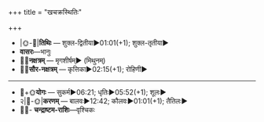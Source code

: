 +++
title = "खचक्रस्थितिः"

+++
- |🌞-🌛|**तिथिः** — शुक्ल-द्वितीया►01:01(+1); शुक्ल-तृतीया►  
- **वासरः**—भानुः  
- 🌌🌛**नक्षत्रम्** — मृगशीर्षम्► (मिथुनम्)  
- 🌌🌞**सौर-नक्षत्रम्** — कृत्तिका►02:15(+1); रोहिणी►  
___________________
- 🌛+🌞**योगः** — सुकर्म►06:21; धृतिः►05:52(+1); शूलः►  
- २|🌛-🌞|**करणम्** — बालवः►12:42; कौलवः►01:01(+1); तैतिलः►  
- 🌌🌛- **चन्द्राष्टम-राशिः**—वृश्चिकः  

